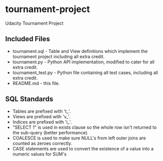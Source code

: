 # tournament-project
Udacity Tournament Project

## Included Files
 * tournament.sql - Table and View definitions which implement the tournament project including all extra credit.
 * tournament.py - Python API implementation, modified to cater for all extra credit.
 * tournament_test.py - Python file containing all test cases, including all extra credit.
 * README.md - this file.

## SQL Standards
* Tables are prefixed with 't_'.
* Views are prefixed with 'v_'.
* Indices are prefixed with 'i_'.
* "SELECT 1" is used in exists clause so the whole row isn't returned to the sub-query (better performance).
* COALESCE is used to make sure NULL's from left outer joins are counted as zeroes correctly.
* CASE statements are used to convert the existence of a value into a numeric values for SUM's
